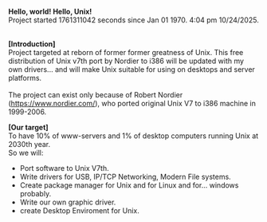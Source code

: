 **Hello, world! Hello, Unix!** <br />
Project started 1761311042 seconds since Jan 01 1970. 4:04 pm 10/24/2025.<br />
<br />

**[Introduction]**<br />
Project targeted at reborn of former former greatness of Unix. This free distribution of Unix v7th port by Nordier to i386 will be updated with my own drivers... and will make Unix suitable for using on desktops and server platforms. <br />
<br />
The project can exist only because of Robert Nordier (https://www.nordier.com/), who ported original Unix V7 to i386 machine in 1999-2006. <br />

**[Our target]**<br />
To have 10% of www-servers and 1% of desktop computers running Unix at 2030th year.<br /> 
So we will:<br />
  * Port software to Unix V7th.
  * Write drivers for USB, IP/TCP Networking, Modern File systems.
  * Create package manager for Unix and for Linux and for... windows probably.
  * Write our own graphic driver.
  * create Desktop Enviroment for Unix.
